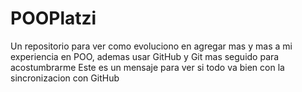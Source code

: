# POOPlatzi
Un repositorio para ver como evoluciono en agregar mas y mas a mi experiencia en POO, ademas usar GitHub y Git mas seguido para acostumbrarme
Este es un mensaje para ver si todo va bien con la sincronizacion con GitHub
